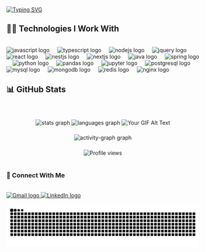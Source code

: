 <div align="left">
  <a href="https://git.io/typing-svg">
    <img src="https://readme-typing-svg.herokuapp.com?font=Fira+Code&weight=900&size=30&pause=1000&color=4493F8&width=450&height=60&lines=Hi%2C+my+name+is+Henri.;Welcome+to+my+profile!" alt="Typing SVG" />
  </a>

<h2 align="left">🧑‍💻 Technologies I Work With</h2>
  <br />
  <div>
    <img src="https://cdn.jsdelivr.net/gh/devicons/devicon/icons/javascript/javascript-original.svg" height="40" alt="javascript logo" />
    <img width="12" />
    <img src="https://cdn.jsdelivr.net/gh/devicons/devicon/icons/typescript/typescript-original.svg" height="40" alt="typescript logo" />
    <img width="12" />
    <img src="https://cdn.jsdelivr.net/gh/devicons/devicon/icons/nodejs/nodejs-original.svg" height="40" alt="nodejs logo" />
    <img width="12" />
    <img src="https://cdn.jsdelivr.net/gh/devicons/devicon/icons/jquery/jquery-original.svg" height="40" alt="jquery logo" />
    <img width="12" />
    <img src="https://cdn.jsdelivr.net/gh/devicons/devicon/icons/react/react-original.svg" height="40" alt="react logo" />
    <img width="12" />
    <img src="https://cdn.jsdelivr.net/gh/devicons/devicon/icons/nestjs/nestjs-original.svg" height="40" alt="nestjs logo" />
    <img width="12" />
    <img src="https://cdn.jsdelivr.net/gh/devicons/devicon/icons/nextjs/nextjs-original.svg" height="40" alt="nextjs logo" />
    <img width="12" />
    <img src="https://cdn.jsdelivr.net/gh/devicons/devicon/icons/java/java-original.svg" height="40" alt="java logo" />
    <img width="12" />
    <img src="https://cdn.jsdelivr.net/gh/devicons/devicon/icons/spring/spring-original.svg" height="40" alt="spring logo" />
    <img width="12" />
    <img src="https://cdn.jsdelivr.net/gh/devicons/devicon/icons/python/python-original.svg" height="40" alt="python logo" />
    <img width="12" />
    <img src="https://cdn.jsdelivr.net/gh/devicons/devicon/icons/pandas/pandas-original.svg" height="40" alt="pandas logo" />
    <img width="12" />
    <img src="https://cdn.jsdelivr.net/gh/devicons/devicon/icons/jupyter/jupyter-original.svg" height="40" alt="jupyter logo" />
    <img width="12" />
    <img src="https://cdn.jsdelivr.net/gh/devicons/devicon/icons/postgresql/postgresql-original.svg" height="40" alt="postgresql logo" />
    <img width="12" />
    <img src="https://cdn.jsdelivr.net/gh/devicons/devicon/icons/mysql/mysql-original.svg" height="40" alt="mysql logo" />
    <img width="12" />
    <img src="https://cdn.jsdelivr.net/gh/devicons/devicon/icons/mongodb/mongodb-original.svg" height="40" alt="mongodb logo" />
    <img width="12" />
    <img src="https://cdn.jsdelivr.net/gh/devicons/devicon/icons/redis/redis-original.svg" height="40" alt="redis logo" />
    <img width="12" />
    <img src="https://cdn.jsdelivr.net/gh/devicons/devicon/icons/nginx/nginx-original.svg" height="40" alt="nginx logo" />
    <img width="12" />
  </div>
</div>

<h2 align="left">📊 GitHub Stats</h2>
<br />

<div align="center">
  <div align="left">
  </div>

 ###

  <div align="center">
    <img src="https://github-readme-stats.vercel.app/api?username=HenriSM07&hide_title=false&hide_rank=true&show_icons=true&include_all_commits=true&count_private=true&disable_animations=false&theme=tokyonight&locale=en&hide_border=false&order=1" height="150" alt="stats graph" />
    <img src="https://github-readme-stats.vercel.app/api/top-langs?username=HenriSM07&locale=en&hide_title=false&layout=compact&card_width=320&langs_count=5&theme=tokyonight&hide_border=false&order=2" height="150" alt="languages graph" />
    <img src="https://i.imgflip.com/a173nb.gif" alt="Your GIF Alt Text" height="150" />
  </div>

  ###

  <div align="center">
    <img src="https://github-readme-activity-graph.vercel.app/graph?username=HenriSM07&radius=16&theme=tokyo-night&area=true&order=5" height="300" alt="activity-graph graph" />
  </div>

  ###

  <img src="https://komarev.com/ghpvc/?username=HenriSM07&label=Profile+views&color=0e75b6&style=flat" alt="Profile views" />
</div>

<br />

<h3 align="left">🔗 Connect With Me</h3>
<br />

<div align="left">
  <a href="mailto:henridoss.miranda@gmail.com">
    <img src="https://img.shields.io/static/v1?message=Gmail&logo=gmail&label=&color=D14836&logoColor=white&labelColor=&style=for-the-badge" height="35" alt="Gmail logo" />
  </a>
  <a href="https://www.linkedin.com/in/henrisantos7/">
    <img src="https://img.shields.io/static/v1?message=LinkedIn&logo=linkedin&label=&color=0077B5&logoColor=white&labelColor=&style=for-the-badge" height="35" alt="LinkedIn logo" />
  </a>
</div>

<br />

<picture>
  <source media="(prefers-color-scheme: dark)" srcset="https://raw.githubusercontent.com/HenriSM07/HenriSM07/output/github-contribution-grid-snake-dark.svg">
  <source media="(prefers-color-scheme: light)" srcset="https://raw.githubusercontent.com/HenriSM07/HenriSM07/output/github-contribution-grid-snake.svg">
  <img alt="github contribution grid snake animation" src="https://raw.githubusercontent.com/HenriSM07/HenriSM07/output/github-contribution-grid-snake.svg">
</picture>
